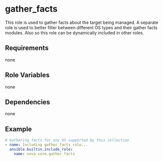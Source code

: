 # gather_facts

This role is used to gather facts about the target being managed. A separate role is used to better filter between different OS types and their gather facts modules. Also so this role can be dynamically included in other roles.

## Requirements

none

## Role Variables

none

## Dependencies

none

## Example

```yml
# Gathering facts for any OS supported by this collection
- name: Including gather_facts role...
  ansible.builtin.include_role:
    name: nova.core.gather_facts
```
